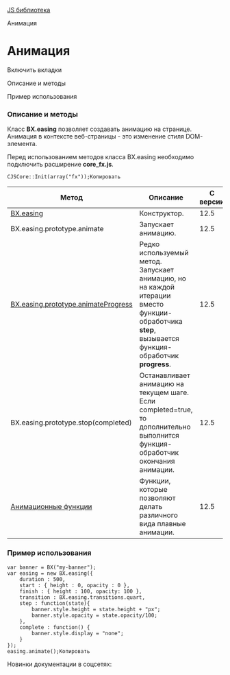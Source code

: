 [JS библиотека](/api_help/js_lib/index.php)

Анимация

Анимация
========

Включить вкладки

Описание и методы

Пример использования

### Описание и методы

Класс **BX.easing** позволяет создавать анимацию на странице. Анимация в контексте веб-страницы - это изменение стиля DOM-элемента.

Перед использованием методов класса BX.easing необходимо подключить расширение **core\_fx.js**.

```
CJSCore::Init(array("fx"));Копировать
```

| Метод | Описание | С версии |
| --- | --- | --- |
| [BX.easing](/api_help/js_lib/animation/easing.php) | Конструктор. | 12.5 |
| BX.easing.prototype.animate | Запускает анимацию. | 12.5 |
| [BX.easing.prototype.animateProgress](/api_help/js_lib/animation/easing_prototype_animateprogress.php) | Редко используемый метод. Запускает анимацию, но на каждой итерации вместо функции-обработчика **step**, вызывается функция-обработчик **progress**. | 12.5 |
| BX.easing.prototype.stop(completed) | Останавливает анимацию на текущем шаге. Если completed=true, то дополнительно выполнится функция-обработчик окончания анимации. | 12.5 |
| [Анимационные функции](/api_help/js_lib/animation/animation.php) | Функции, которые позволяют делать различного вида плавные анимации. | 12.5 |

### Пример использования

```
var banner = BX("my-banner");
var easing = new BX.easing({
	duration : 500,
	start : { height : 0, opacity : 0 },
	finish : { height : 100, opacity: 100 },
	transition : BX.easing.transitions.quart,
	step : function(state){
		banner.style.height = state.height + "px";
		banner.style.opacity = state.opacity/100;
	},
	complete : function() {
		banner.style.display = "none";
	}
});
easing.animate();Копировать
```

Новинки документации в соцсетях: